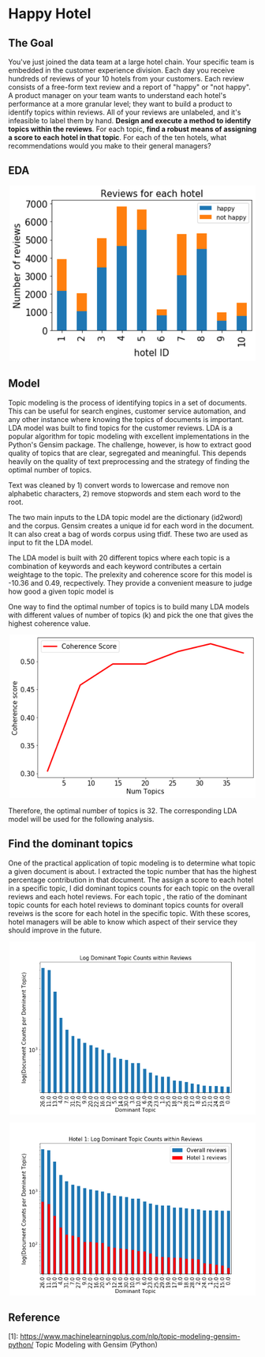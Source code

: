 # Happy Hotel

## The Goal
You've just joined the data team at a large hotel chain. Your specific team is embedded in the customer experience division. Each day you receive hundreds of reviews of your 10 hotels from your customers. Each review consists of a free-form text review and a report of "happy" or "not happy". A product manager on your team wants to understand each hotel's performance at a more granular level; they want to build a product to identify topics within reviews. All of your reviews are unlabeled, and it's infeasible to label them by hand.
**Design and execute a method to identify topics within the reviews**. For each topic, **find a robust means of assigning a score to each hotel in that topic**. For each of the ten hotels, what recommendations would you make to their general managers?

## EDA

<p align="center"><img src="https://github.com/qianzhangut/happyhotel/blob/master/eda.png" width="500"/></p>

## Model
Topic modeling is the process of identifying topics in a set of documents. This can be useful for search engines, customer service automation, and any other instance where knowing the topics of documents is important. LDA model was built to find topics for the customer reviews. LDA is a popular algorithm for topic modeling with excellent implementations in the Python's Gensim package. The challenge, however, is how to extract good quality of topics that are clear, segregated and meaningful. This depends heavily on the quality of text preprocessing and the strategy of finding the optimal number of topics. 

Text was cleaned by 1) convert words to lowercase and remove non alphabetic characters, 2) remove stopwords and stem each word to the root.

The two main inputs to the LDA topic model are the dictionary (id2word) and the corpus. Gensim creates a unique id for each word in the document. It can also creat a bag of words corpus using tfidf. These two are used as input to fit the LDA model.

The LDA model is built with 20 different topics where each topic is a combination of keywords and each keyword contributes a certain weightage to the topic. The prelexity and coherence score for this model is -10.36 and 0.49, recpectively. They provide a convenient measure to judge how good a given topic model is

One way to find the optimal number of topics is to build many LDA models with different values of number of topics (k) and pick the one that gives the highest coherence value.
<p align="center"><img src="https://github.com/qianzhangut/happyhotel/blob/master/best_coherence.png" width="500"/></p>
Therefore, the optimal number of topics is 32. The corresponding LDA model will be used for the following analysis.

## Find the dominant topics
One of the practical application of topic modeling is to determine what topic a given document is about. I extracted the topic number that has the highest percentage contribution in that document. The assign a score to each hotel in a specific topic, I did dominant topics counts for each topic on the overall reviews and each hotel reviews. For each topic , the ratio of the dominant topic counts for each hotel reviews to dominant topics counts for overall reveiws is the score for each hotel in the specific topic. With these scores, hotel managers will be able to know which aspect of their service they should improve in the future.
<p align="center"><img src="https://github.com/qianzhangut/happyhotel/blob/master/overall.png" width="500"/></p>
<p align="center"><img src="https://github.com/qianzhangut/happyhotel/blob/master/hotel1.png" width="500"/></p>

## Reference
[1]: https://www.machinelearningplus.com/nlp/topic-modeling-gensim-python/ Topic Modeling with Gensim (Python)
